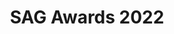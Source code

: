 ---
title: "SAG Awards 2022"
layout: streaming
show: sag
year: '2022'
showname: SAG Awards
permalink: /sag/2022/streaming/
---